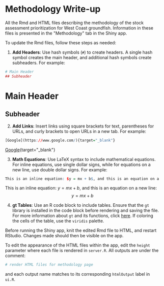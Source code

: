 # Methodology Write-up

All the Rmd and HTML files describing the methodology of the stock assessment prioritization for West Coast groundfish. Information in these files is presented in the "Methodology" tab in the Shiny app. 

To update the Rmd files, follow these steps as needed:

1. **Add Headers**: Use hash symbols (`#`) to create headers. A single hash symbol creates the main header, and additional hash symbols create subheaders. For example:

```r
# Main Header
## Subheader
```

# Main Header
## Subheader

2. **Add Links**: Insert links using square brackets for text, parentheses for URLs, and curly brackets to open URLs in a new tab. For example:

```r
[Google](https://www.google.com/){target="_blank"}
```
[Google](https://www.google.com){target="_blank"}

3. **Math Equations**: Use LaTeX syntax to include mathematical equations. For inline equations, use single dollar signs, while for equations on a new line, use double dollar signs. For example:

```r
This is an inline equation: $y = mx + b$, and this is an equation on a new line: $$y = mx + b$$
```

This is an inline equation: $y = mx + b$, and this is an equation on a new line: $$y = mx + b$$

4. **gt Tables**: Use an R code block to include tables. Ensure that the `gt` library is installed in the code block before rendering and saving the file. For more information about `gt` and its functions, click [here](https://gt.rstudio.com/). If coloring the cells of the table, use the `viridis` palette.

Before running the Shiny app, knit the edited Rmd file to HTML, and restart RStudio. Changes made should then be visible on the app.

To edit the appearance of the HTML files within the app, edit the `height` parameter where each file is rendered in `server.R`. All outputs are under the comment:

```r
# render HTML files for methodology page
```

and each output name matches to its corresponding `htmlOutput` label in `ui.R`.
